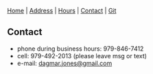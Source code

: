 [Home](index.md) |
[Address](bcsaddr.md) | 
[Hours](bcshrs.md) | 
[Contact](bcscon.md) |
[Git](bcsgit.md)   

## Contact

* phone during business hours: 979-846-7412   
* cell: 979-492-2013 (please leave msg or text)   
* e-mail: dagmar.jones@gmail.com
